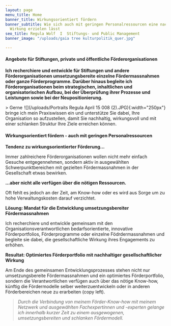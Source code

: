 ```yaml
---
layout: page
menu_title: Home
banner_title: Wirkungsorientiert fördern
banner_subtitle: Wie sich auch mit geringen Personalressourcen eine nachhaltige gesellschaftliche
  Wirkung erzielen lässt
seo_title: Regula Wolf  I  Stiftungs- und Public Management
banner_image: "/uploads/gaia tree kulturpolitik_quer.jpg"

---
```

#### Angebote für Stiftungen, private und öffentliche Förderorganisationen

**Ich recherchiere und entwickle für Stiftungen und andere Förderorganisationen umsetzungsbereite einzelne Fördermassnahmen oder ganze Förderprogramme. Darüber hinaus begleite ich Förderorganisationen beim strategischen, inhaltlichen und organisatorischen Aufbau, bei der Überprüfung ihrer Prozesse und Leistungen sowie bei der Neupositionierung.**

<div style="float:right">
![](/uploads/Portraits Regula April 15 008 (2).JPG){:width="250px"}
</div>
> Gerne bringe ich mein Praxiswissen ein und unterstütze Sie dabei, Ihre Organisation so aufzustellen, damit Sie nachhaltig, wirkungsvoll und mit einer schlanken Struktur Ihre Ziele erreichen können.

#### Wirkungsorientiert fördern - auch mit geringen Personalressourcen

**Tendenz zu wirkungsorientierter Förderung…**

Immer zahlreichere Förderorganisationen wollen nicht mehr einfach Gesuche entgegennehmen, sondern aktiv in ausgewählten Schwerpunktbereichen mit gezielten Fördermassnahmen in der Gesellschaft etwas bewirken.

**…aber nicht alle verfügen über die nötigen Ressourcen.**

Oft fehlt es jedoch an der Zeit, am Know-how oder es wird aus Sorge um zu hohe Verwaltungskosten darauf verzichtet.

**Lösung: Mandat für die Entwicklung umsetzungsbereiter Fördermassnahmen**

Ich recherchiere und entwickle gemeinsam mit den Organisationsverantwortlichen bedarfsorientierte, innovative Förderportfolios, Förderprogramme oder einzelne Födrdermassnahmen und begleite sie dabei, die gesellschaftliche Wirkung ihres Engagements zu erhöhen.

**Resultat: Optimiertes Förderportfolio mit nachhaltiger gesellschaftlicher Wirkung**

Am Ende des gemeinsamen Entwicklungsprozesses stehen nicht nur umsetzungsbereite Fördermassnahmen und ein optimiertes Förderportfolio, sondern die Verantwortlichen verfügen auch über das nötige Know-how, künftig die Fördermodelle selber weiterzuentwickeln oder in anderen Förderbereichen neue zu erarbeiten (copy left).

> _Durch die Verbindung von meinem Förder-Know-how mit meinem Netzwerk und ausgewählten Fachexpertinnen und -experten gelange ich innerhalb kurzer Zeit zu einem ausgewogenen, umsetzungsbereiten und schlanken Fördermodell._